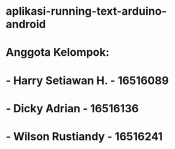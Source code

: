 # aplikasi-running-text-arduino-android
# Anggota Kelompok:
# - Harry Setiawan H. - 16516089
# - Dicky Adrian - 16516136
# - Wilson Rustiandy - 16516241
